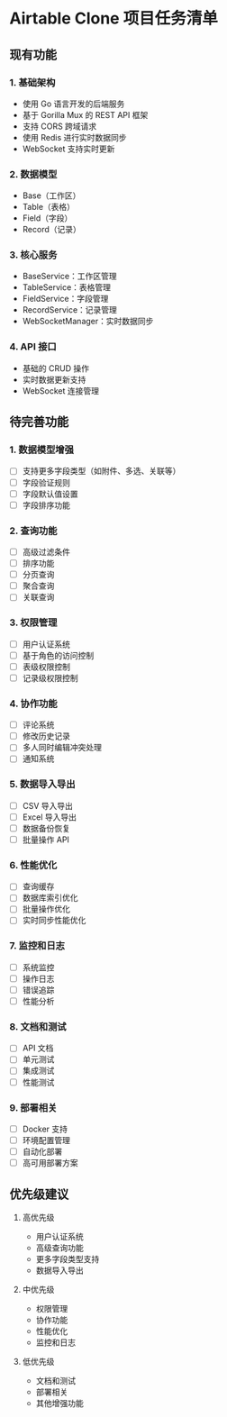 # Airtable Clone 项目任务清单

## 现有功能

### 1. 基础架构
- 使用 Go 语言开发的后端服务
- 基于 Gorilla Mux 的 REST API 框架
- 支持 CORS 跨域请求
- 使用 Redis 进行实时数据同步
- WebSocket 支持实时更新

### 2. 数据模型
- Base（工作区）
- Table（表格）
- Field（字段）
- Record（记录）

### 3. 核心服务
- BaseService：工作区管理
- TableService：表格管理
- FieldService：字段管理
- RecordService：记录管理
- WebSocketManager：实时数据同步

### 4. API 接口
- 基础的 CRUD 操作
- 实时数据更新支持
- WebSocket 连接管理

## 待完善功能

### 1. 数据模型增强
- [ ] 支持更多字段类型（如附件、多选、关联等）
- [ ] 字段验证规则
- [ ] 字段默认值设置
- [ ] 字段排序功能

### 2. 查询功能
- [ ] 高级过滤条件
- [ ] 排序功能
- [ ] 分页查询
- [ ] 聚合查询
- [ ] 关联查询

### 3. 权限管理
- [ ] 用户认证系统
- [ ] 基于角色的访问控制
- [ ] 表级权限控制
- [ ] 记录级权限控制

### 4. 协作功能
- [ ] 评论系统
- [ ] 修改历史记录
- [ ] 多人同时编辑冲突处理
- [ ] 通知系统

### 5. 数据导入导出
- [ ] CSV 导入导出
- [ ] Excel 导入导出
- [ ] 数据备份恢复
- [ ] 批量操作 API

### 6. 性能优化
- [ ] 查询缓存
- [ ] 数据库索引优化
- [ ] 批量操作优化
- [ ] 实时同步性能优化

### 7. 监控和日志
- [ ] 系统监控
- [ ] 操作日志
- [ ] 错误追踪
- [ ] 性能分析

### 8. 文档和测试
- [ ] API 文档
- [ ] 单元测试
- [ ] 集成测试
- [ ] 性能测试

### 9. 部署相关
- [ ] Docker 支持
- [ ] 环境配置管理
- [ ] 自动化部署
- [ ] 高可用部署方案

## 优先级建议

1. 高优先级
   - 用户认证系统
   - 高级查询功能
   - 更多字段类型支持
   - 数据导入导出

2. 中优先级
   - 权限管理
   - 协作功能
   - 性能优化
   - 监控和日志

3. 低优先级
   - 文档和测试
   - 部署相关
   - 其他增强功能 